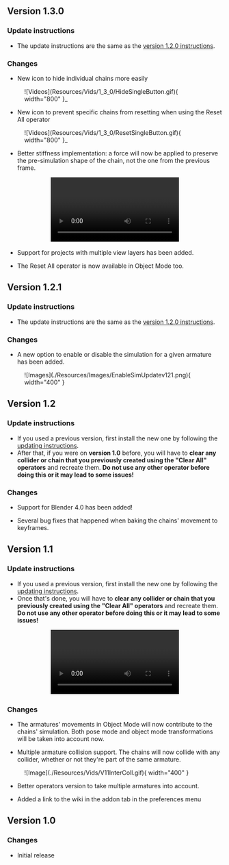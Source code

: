 ## Version 1.3.0

### Update instructions

* The update instructions are the same as the [version 1.2.0 instructions](#update-instructions_2).

### Changes

* New icon to hide individual chains more easily

<figure markdown>
  ![Videos](Resources/Vids/1_3_0/HideSingleButton.gif){ width="800" }_
</figure>

* New icon to prevent specific chains from resetting when using the Reset All operator

<figure markdown>
  ![Videos](Resources/Vids/1_3_0/ResetSingleButton.gif){ width="800" }_
</figure>

* Better stiffness implementation: a force will now be applied to preserve the pre-simulation shape of the chain, not the one from the previous frame.

<div align="center">
<video controls>
  <source src="../Resources/Vids/1_3_0/StiffnessFixed.mp4" type="video/mp4">
</video>
</div>

* Support for projects with multiple view layers has been added.

* The Reset All operator is now available in Object Mode too.

## Version 1.2.1

### Update instructions

* The update instructions are the same as the [version 1.2.0 instructions](#update-instructions_2).

### Changes

* A new option to enable or disable the simulation for a given armature has been added.

<figure markdown>
  ![Images](./Resources/Images/EnableSimUpdatev121.png){ width="400" }
</figure>

## Version 1.2

### Update instructions

* If you used a previous version, first install the new one by following the [updating instructions](./setup.md/#update).
* After that, if you were on **version 1.0** before, you will have to **clear any collider or chain that you previously created using the "Clear All" operators** and recreate them. **Do not use any other operator before doing this or it may lead to some issues!**

### Changes

* Support for Blender 4.0 has been added! 

* Several bug fixes that happened when baking the chains' movement to keyframes.

## Version 1.1

### Update instructions

* If you used a previous version, first install the new one by following the [updating instructions](./setup.md/#update).
* Once that's done, you will have to **clear any collider or chain that you previously created using the "Clear All" operators** and recreate them. **Do not use any other operator before doing this or it may lead to some issues!**

<div align="center">
<video controls>
  <source src="../Resources/Vids/V11Clear.mp4" type="video/mp4">
</video>
</div>

### Changes

* The armatures' movements in Object Mode will now contribute to the chains' simulation. Both pose mode and object mode transformations will be taken into account now.

* Multiple armature collision support. The chains will now collide with any collider, whether or not they're part of the same armature.

<figure markdown>
  ![Image](./Resources/Vids/V11InterColl.gif){ width="400" }
</figure>

* Better operators version to take multiple armatures into account.

* Added a link to the wiki in the addon tab in the preferences menu

## Version 1.0

### Changes

* Initial release

